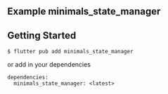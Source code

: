 ## Example minimals_state_manager

## Getting Started

```
$ flutter pub add minimals_state_manager
```
or add in your dependencies
```
dependencies:
  minimals_state_manager: <latest>
```